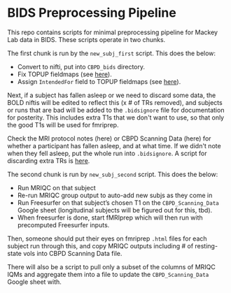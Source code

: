 # BIDS Preprocessing Pipeline

This repo contains scripts for minimal preprocessing pipeline for Mackey Lab data in BIDS. These scripts operate in two chunks.

The first chunk is run by the `new_subj_first` script. This does the below:

- Convert to nifti, put into `CBPD_bids` directory.
- Fix TOPUP fieldmaps (see [here](https://github.com/mackeylab/bids_ppc_scripts/blob/master/fix_topup_sequences/README.md)).
- Assign `IntendedFor` field to TOPUP fieldmaps  (see [here](https://github.com/mackeylab/bids_ppc_scripts/blob/master/assign_fieldmaps/README.md)).

Next, if a subject has fallen asleep or we need to discard some data, the BOLD niftis will be edited to reflect this (x # of TRs removed), and subjects or runs that are bad will be added to the `.bidsignore` file for documentation for posterity. This includes extra T1s that we don't want to use, so that only the good T1s will be used for fmriprep.

Check the MRI protocol notes (here) or CBPD Scanning Data (here) for whether a participant has fallen asleep, and at what time. If we didn't note when they fell asleep, put the whole run into `.bidsignore`. A script for discarding extra TRs is [here](https://github.com/mackeylab/bids_ppc_scripts/blob/master/fix_topup_sequences/README.md).

The second chunk is run by `new_subj_second` script. This does the below:
- Run MRIQC on that subject
- Re-run MRIQC group output to auto-add new subjs as they come in
- Run Freesurfer on that subject’s chosen T1 on the `CBPD_Scanning_Data` Google sheet (longitudinal subjects will be figured out for this, tbd).
- When freesurfer is done, start fMRIprep which will then run with precomputed Freesurfer inputs.

Then, someone should put their eyes on fmriprep `.html` files for each subject run through this, and copy MRIQC outputs including # of resting-state vols into CBPD Scanning Data file.

There will also be a script to pull only a subset of the columns of MRIQC IQMs and aggregate them into a file to update the `CBPD_Scanning_Data` Google sheet with.
